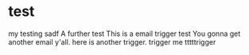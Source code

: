 # test

my testing 
sadf
A further test
This is a email trigger test
You gonna get another email y'all.
here is another trigger.
trigger me
tttttrigger
